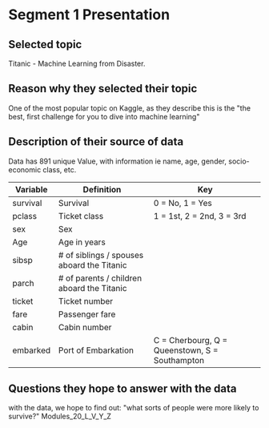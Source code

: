 # Segment 1 Presentation

## Selected topic
Titanic - Machine Learning from Disaster. 

## Reason why they selected their topic
One of the most popular topic on Kaggle, as they describe this is the "the best, first challenge for you to dive into machine learning"

## Description of their source of data
Data has 891 unique Value, with information ie name, age, gender, socio-economic class, etc.

| Variable     | Definition                                 | Key                                            |
| --------     |  ---------                                 | ----------------------------                   |
| survival     | Survival                                   | 0 = No, 1 = Yes                                |
| pclass	   | Ticket class	                            |1 = 1st, 2 = 2nd, 3 = 3rd                       |
| sex	       | Sex                                        |                                                |	
| Age	       | Age in years                               |                                                |	
| sibsp	       | # of siblings / spouses aboard the Titanic	|                                                |
| parch	       | # of parents / children aboard the Titanic	|                                                |
| ticket       | Ticket number	                            |                                                |
| fare         | Passenger fare	                            |                                                |
| cabin        | Cabin number	                            |                                                |
| embarked     | Port of Embarkation	                    | C = Cherbourg, Q = Queenstown, S = Southampton |

## Questions they hope to answer with the data
with the data, we hope to find out:
"what sorts of people were more likely to survive?"
Modules_20_L_V_Y_Z
